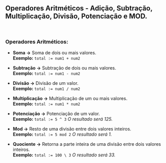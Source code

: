 
## Operadores Aritméticos - Adição, Subtração, Multiplicação, Divisão, Potenciação e MOD.

&nbsp;

### Operadores Aritméticos:

* **Soma →** Soma de dois ou mais valores. 
<br>**Exemplo:**  `total := num1 + num2`

* **Subtração →** Subtração de dois ou mais valores. 
<br>**Exemplo:**  `total := num1 - num2`

* **Divisão →** Divisão de um valor. 
<br>**Exemplo:**  `total := num1 / num2`

* **Multiplicação →** Multiplicação de um ou mais valores. 
<br>**Exemplo:**  `total := num1 * num2`

* **Potenciação →** Potenciação de um valor. 
<br>**Exemplo:**  `total := 5 ^ 3` _O resultado será 125._

* **Mod →** Resto de uma divisão entre dois valores inteiros. 
<br>**Exemplo:**  `total := 5 mod 2` _O resultado será 1._

* **Quociente →** Retorna a parte inteira de uma divisão entre dois valores inteiros. 
<br>**Exemplo:**  `total := 100 \ 3` _O resultado será 33._